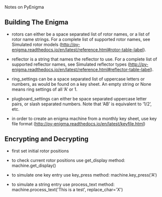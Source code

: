 Notes on PyEnigma

## Building The Enigma
* rotors can either be a space separated list of rotor names, or a list of rotor
name strings. For a complete list of supported rotor names, see Simulated rotor
models (http://py-enigma.readthedocs.io/en/latest/reference.html#rotor-table-label).

* reflector is a string that names the reflector to use. For a complete list of
supported reflector names, see Simulated reflector types (http://py-enigma.readthedocs.io/en/latest/reference.html#reflector-table-label).

* ring_settings can be a space separated list of uppercase letters or numbers,
as would be found on a key sheet. An empty string or None means ring settings
of all ‘A’ or 1.

* plugboard_settings can either be space separated uppercase letter pairs, or
slash separated numbers. Note that ‘AB’ is equivalent to ‘1/2’, etc.

* in order to create an enigma machine from a monthly key sheet, use key file format
(http://py-enigma.readthedocs.io/en/latest/keyfile.html)

## Encrypting and Decrypting
* first set initial rotor positions

* to check current rotor positions use get_display method: machine.get_display()

* to simulate one key entry use key_press method: machine.key_press('A')

* to simulate a string entry use process_text method:
    machine.process_text('This is a test', replace_char='X')
